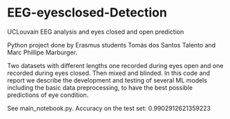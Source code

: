 # EEG-eyesclosed-Detection
 UCLouvain EEG analysis and eyes closed and open prediction

Python project done by Erasmus students Tomás dos Santos Talento and Marc Phillipe Marburger.

Two datasets with different lengths one recorded during eyes open and one recorded during eyes closed. Then mixed and blinded.
In this code and report we describe the development and testing of several ML models including the basic data preprocessing, to have the best possible predictions of eye condition.

See main_notebook.py. Accuracy on the test set: 0.9902912621359223